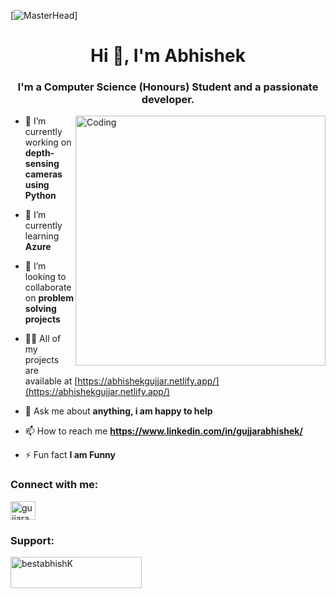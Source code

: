 
[![MasterHead](https://raw.githubusercontent.com/abhisheknaiidu/abhisheknaiidu/master/code.gif)]
<h1 align="center">Hi 👋, I'm Abhishek</h1>
<h3 align="center">I'm a Computer Science (Honours) Student and a passionate developer.</h3>

<img align="right" alt="Coding" width="400" src="https://cdn.dribbble.com/users/1162077/screenshots/3848914/programmer.gif"></img>



- 🔭 I’m currently working on **depth-sensing cameras using Python**

- 🌱 I’m currently learning **Azure**

- 👯 I’m looking to collaborate on **problem solving projects**

- 👨‍💻 All of my projects are available at [https://abhishekgujjar.netlify.app/](https://abhishekgujjar.netlify.app/)

- 💬 Ask me about **anything, i am happy to help**

- 📫 How to reach me **https://www.linkedin.com/in/gujjarabhishek/**

- ⚡ Fun fact **I am Funny**

<h3 align="left">Connect with me:</h3>
<p align="left">
<a href="https://linkedin.com/in/gujjarabhishek" target="blank"><img align="center" src="https://raw.githubusercontent.com/rahuldkjain/github-profile-readme-generator/master/src/images/icons/Social/linked-in-alt.svg" alt="gujjarabhishek" height="30" width="40" /></a>
</p>

<h3 align="left">Support:</h3>
<p><a href="https://www.buymeacoffee.com/bestabhishK"> <img align="left" src="https://cdn.buymeacoffee.com/buttons/v2/default-yellow.png" height="50" width="210" alt="bestabhishK" /></a></p><br><br>



